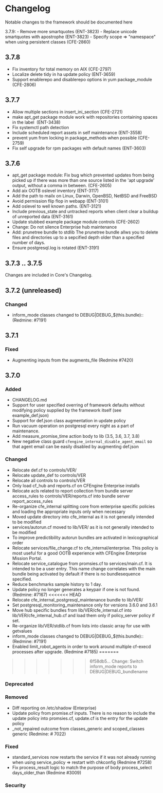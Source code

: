 # Changelog
Notable changes to the framework should be documented here

3.7.9:
	- Remove more smartquotes (ENT-3823)
	- Replace unicode smartquotes with apostrophe (ENT-3823)
	- Specify scope => "namespace" when using persistent classes (CFE-2860)

## 3.7.8
 - Fix inventory for total memory on AIX (CFE-2797)
 - Localize delete tidy in ha update policy (ENT-3659)
 - Support enablerepo and disablerepo options in yum package_module
   (CFE-2806)

## 3.7.7
 - Allow multiple sections in insert_ini_section (CFE-2721)
 - make apt_get package module work with repositories containing spaces in the label
   (ENT-3438)
 - Fix systemctl path detection
 - Include scheduled report assets in self maintenance (ENT-3558)
 - prevent yum from locking in package_methods when possible (CFE-2759)
 - Fix self upgrade for rpm packages with default names (ENT-3603)

## 3.7.6
 - apt_get package module: Fix bug which prevented updates
   from being picked up if there was more than one source listed in the
   'apt upgrade' output, without a comma in between. (CFE-2605)
 - Add aix OOTB oslevel inventory (ENT-3117)
 - Add the path to mailx on Linux, Darwin, OpenBSD, NetBSD and FreeBSD
 - Avoid permission flip flop in webapp (ENT-3101)
 - Add oslevel to well known paths. (ENT-3121)
 - Include previous_state and untracked reports when client clear a buildup of unreported data
   (ENT-3161)
 - Update stubbed example package module controls (CFE-2602)
 - Change: Do not silence Enterprise hub maintenance
 - Add: prunetree bundle to stdlib
   The prunetree bundle allws you to delete files and directories up to a
   sepcified depth older than a specified number of days.
 - Ensure postgresql.log is rotated (ENT-3191)

## 3.7.3 .. 3.7.5
Changes are included in Core's Changelog.

## 3.7.2 (unreleased)
### Changed
   - inform_mode classes changed to DEBUG|DEBUG_$(this.bundle):: (Redmine: #7191)

## 3.7.1
### Fixed
   - Augmenting inputs from the augments_file (Redmine #7420)

## 3.7.0
### Added
 - CHANGELOG.md
 - Support for user specified overring of framework defaults without modifying
   policy supplied by the framework itself (see example_def.json)
 - Support for def.json class augmentation in update policy
 - Run vacuum operation on postgresql every night as a part of maintenance.
 - Add measure_promise_time action body to lib (3.5, 3.6, 3.7, 3.8)
 - New negative class guard `cfengine_internal_disable_agent_email` so that
   agent email can be easily disabled by augmenting def.json

### Changed
 - Relocate def.cf to controls/VER/
 - Relocate update_def to controls/VER
 - Relocate all controls to controls/VER
 - Only load cf_hub and reports.cf on CFEngine Enterprise installs
 - Relocate acls related to report collection from bundle server access_rules
   to controls/VER/reports.cf into bundle server report_access_rules
 - Re-organize cfe_internal splitting core from enterprise specific policies
   and loading the appropriate inputs only when necessary
 - Moved update directory into cfe_internal as it is not generally intended to
   be modified
 - services/autorun.cf moved to lib/VER/ as it is not generally intended to be
   modified
 - To improve predictibility autorun bundles are activated in lexicographical
   order
 - Relocate services/file_change.cf to cfe_internal/enterprise. This policy is
   most useful for a good OOTB experience with CFEngine Enterprise Mission
   Portal.
 - Relocate service_catalogue from promsies.cf to services/main.cf. It is
   intended to be a user entry. This name change correlates with the main
   bundle being activated by default if there is no bundlesequence specified.
 - Reduce benchmarks sample history to 1 day.
 - Update policy no longer generates a keypair if one is not found. (Redmine: #7167)
<<<<<<< HEAD
 - Relocate cfe_internal_postgresql_maintenance bundle to lib/VER/
 - Set postgresql_monitoring_maintenance only for versions 3.6.0 and 3.6.1
 - Move hub specific bundles from lib/VER/cfe_internal.cf into lib/VER/cfe_internal_hub.cf
   and load them only if policy_server policy if set.
 - Re-organize lib/VER/stdlib.cf from lists into classic array for use with getvalues
 - inform_mode classes changed to DEBUG|DEBUG_$(this.bundle):: (Redmine: #7191)
 - Enabled limit_robot_agents in order to work around multiple cf-execd
   processes after upgrade. (Redmine #7185)
=======
>>>>>>> 6f58db5... Change: Switch inform_mode reports to DEBUG|DEBUG_bundlename

### Deprecated

### Removed
 - Diff reporting on /etc/shadow (Enterprise)
 - Update policy from promise.cf inputs. There is no reason to include the
   update policy into promsies.cf, update.cf is the entry for the update policy
 - _not_repaired outcome from classes_generic and scoped_classes generic (Redmine: # 7022)

### Fixed
 - standard_services now restarts the service if it was not already running
   when using service_policy => restart with chkconfig (Redmine #7258)
 - Fix process_result logic to match the purpose of body process_select
   days_older_than (Redmine #3009)

### Security

